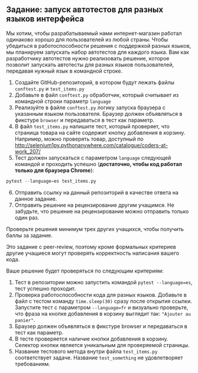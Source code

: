 ## Задание: запуск автотестов для разных языков интерфейса

Мы хотим, чтобы разрабатываемый нами интернет-магазин работал одинаково хорошо для пользователей из любой страны. Чтобы убедиться в
работоспособности решения с поддержкой разных языков, мы планируем запускать набор автотестов для каждого языка. Вам как
разработчику автотестов нужно реализовать решение, которое позволит запускать автотесты для разных языков пользователей, передавая
нужный язык в командной строке.

1. Создайте GitHub-репозиторий, в котором будут лежать файлы `conftest.py` и `test_items.py`
2. Добавьте в файл `conftest.py` обработчик, который считывает из командной строки параметр `language`
3. Реализуйте в файле `conftest.py` логику запуска браузера с указанным языком пользователя. Браузер должен объявляться в фикстуре
`browser` и передаваться в тест как параметр.
4. В файл `test_items.py` напишите тест, который проверяет, что страница товара на сайте содержит кнопку добавления в корзину.
Например, можно проверять товар, доступный по http://selenium1py.pythonanywhere.com/catalogue/coders-at-work_207/
5. Teст должен запускаться с параметром `language` следующей командой и проходить успешно
(**достаточно, чтобы код работал только для браузера Сhrome**):
```python
pytest --language=es test_items.py
```

6. Отправить ссылку на данный репозиторий в качестве ответа на данное задание.
7. Отправить решение на рецензирование другим учащимся. Не забудьте, что решение на рецензирование можно отправить только один раз.

Проверьте решения минимум трех других учащихся, чтобы получить баллы за задание.

Это задание с peer-review, поэтому кроме формальных критериев другие учащиеся могут проверять корректность написания вашего кода.

Ваше решение будет проверяться по следующим критериям:

1. Тест в репозитории можно запустить командой `pytest --language=es`, тест успешно проходит.
2. Проверка работоспособности кода для разных языков. Добавьте в файл с тестом команду `time.sleep(30)` сразу после открытия
ссылки. Запустите тест с параметром `--language=fr` и визуально проверьте, что фраза на кнопке добавления в корзину выглядит
так: `"Ajouter au panier"`.
3. Браузер должен объявляться в фикстуре browser и передаваться в тест как параметр.
4. В тесте проверяется наличие кнопки добавления в корзину. Селектор кнопки является уникальным для проверяемой страницы.
5. Название тестового метода внутри файла `test_items.py` соответствует задаче. Название `test_something` не удовлетворяет
требованиям.
